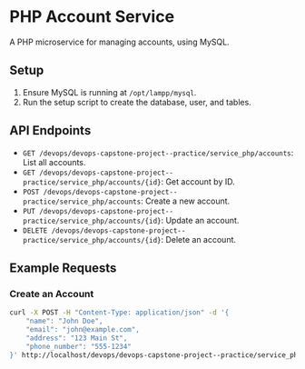# PHP Account Service
A PHP microservice for managing accounts, using MySQL.

## Setup
1. Ensure MySQL is running at `/opt/lampp/mysql`.
2. Run the setup script to create the database, user, and tables.

## API Endpoints
- `GET /devops/devops-capstone-project--practice/service_php/accounts`: List all accounts.
- `GET /devops/devops-capstone-project--practice/service_php/accounts/{id}`: Get account by ID.
- `POST /devops/devops-capstone-project--practice/service_php/accounts`: Create a new account.
- `PUT /devops/devops-capstone-project--practice/service_php/accounts/{id}`: Update an account.
- `DELETE /devops/devops-capstone-project--practice/service_php/accounts/{id}`: Delete an account.

## Example Requests
### Create an Account
```bash
curl -X POST -H "Content-Type: application/json" -d '{
    "name": "John Doe",
    "email": "john@example.com",
    "address": "123 Main St",
    "phone_number": "555-1234"
}' http://localhost/devops/devops-capstone-project--practice/service_php/accounts
